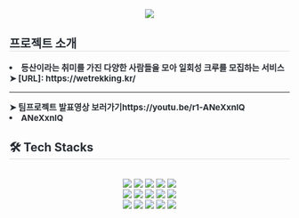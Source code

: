 <div align= "center">
    <img src="https://capsule-render.vercel.app/api?type=waving&color=4fbf40&height=180&text=팀프로젝트%20WeTrekking&animation=&fontColor=000000&fontSize=70" />
    </div>
    <div style="text-align: left;"> 
    <h2 style="border-bottom: 1px solid #d8dee4; color: #282d33;"> 프로젝트 소개 </h2>  
    <div style="font-weight: 700; font-size: 15px; text-align: left; color: #282d33;"> <li> 등산이라는 취미를 가진 다양한 사람들을 모아 일회성 크루를 모집하는 서비스</li></li>➤ [URL]: https://wetrekking.kr/ <hr></li>➤ 팀프로젝트 발표영상 보러가기</li>https://youtu.be/r1-ANeXxnlQ<li>ANeXxnlQ</li></li> </div> 
    </div>
    <div style="text-align: left;">
    <h2 style="border-bottom: 1px solid #d8dee4; color: #282d33;"> 🛠️ Tech Stacks </h2> <br> 
    <div  align= "center"> <img src="https://img.shields.io/badge/Apollo GraphQL-311C87?style=flat&logo=Apollo GraphQL&logoColor=white">
          <img src="https://img.shields.io/badge/Docker-2496ED?style=flat&logo=Docker&logoColor=white">
          <img src="https://img.shields.io/badge/Elasticsearch-005571?style=flat&logo=Elasticsearch&logoColor=white">
          <img src="https://img.shields.io/badge/Express-000000?style=flat&logo=Express&logoColor=white">
          <img src="https://img.shields.io/badge/Figma-F24E1E?style=flat&logo=Figma&logoColor=white">
          <br/><img src="https://img.shields.io/badge/Git-F05032?style=flat&logo=Git&logoColor=white">
          <img src="https://img.shields.io/badge/Github-181717?style=flat&logo=Github&logoColor=white">
          <img src="https://img.shields.io/badge/GraphQL-E10098?style=flat&logo=GraphQL&logoColor=white">
          <img src="https://img.shields.io/badge/Javascript-F7DF1E?style=flat&logo=Javascript&logoColor=white">
          <img src="https://img.shields.io/badge/MongoDB-47A248?style=flat&logo=MongoDB&logoColor=white">
          <br/><img src="https://img.shields.io/badge/MySQL-4479A1?style=flat&logo=MySQL&logoColor=white">
          <img src="https://img.shields.io/badge/Next.js-000000?style=flat&logo=Next.js&logoColor=white">
          <img src="https://img.shields.io/badge/Node.js-339933?style=flat&logo=Node.js&logoColor=white">
          <img src="https://img.shields.io/badge/Notion-000000?style=flat&logo=Notion&logoColor=white">
          <img src="https://img.shields.io/badge/React-61DAFB?style=flat&logo=React&logoColor=white">
          <br/></div>
    </div>
    
